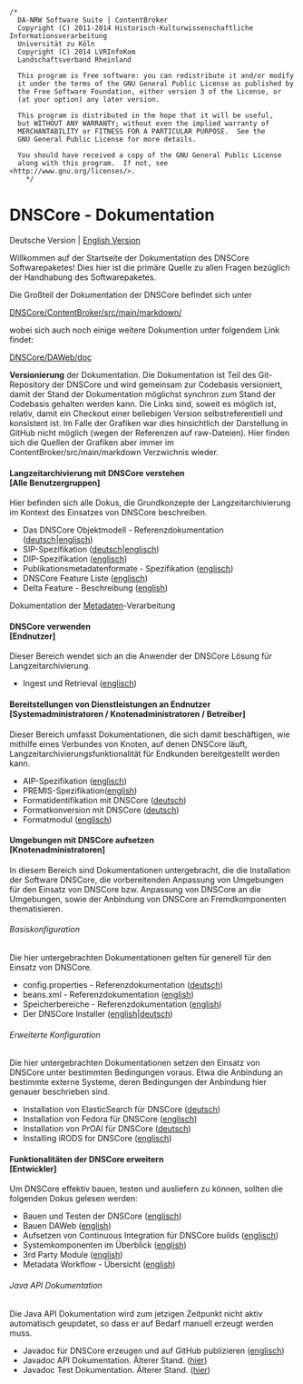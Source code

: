 	/*
	  DA-NRW Software Suite | ContentBroker
	  Copyright (C) 2011-2014 Historisch-Kulturwissenschaftliche Informationsverarbeitung
	  Universität zu Köln
	  Copyright (C) 2014 LVRInfoKom
	  Landschaftsverband Rheinland
	
	  This program is free software: you can redistribute it and/or modify
	  it under the terms of the GNU General Public License as published by
	  the Free Software Foundation, either version 3 of the License, or
	  (at your option) any later version.
	
	  This program is distributed in the hope that it will be useful,
	  but WITHOUT ANY WARRANTY; without even the implied warranty of
	  MERCHANTABILITY or FITNESS FOR A PARTICULAR PURPOSE.  See the
	  GNU General Public License for more details.
	
	  You should have received a copy of the GNU General Public License
	  along with this program.  If not, see <http://www.gnu.org/licenses/>.
        */

# DNSCore - Dokumentation

Deutsche Version | [English Version](documentation.md)

Willkommen auf der Startseite der Dokumentation des DNSCore Softwarepaketes! Dies hier ist die primäre Quelle zu allen Fragen bezüglich der Handhabung des Softwarepaketes. 

Die Großteil der Dokumentation der DNSCore befindet sich unter

[DNSCore/ContentBroker/src/main/markdown/](../markdown)

wobei sich auch noch einige weitere Dokumention unter folgendem Link findet:

[DNSCore/DAWeb/doc](../../../../DAWeb/doc)

**Versionierung** der Dokumentation. Die Dokumentation ist Teil des Git-Repository der DNSCore und wird gemeinsam zur Codebasis versioniert, damit der Stand der Dokumentation möglichst synchron zum Stand der Codebasis gehalten werden kann. Die Links sind, soweit es möglich ist, relativ, damit ein Checkout einer beliebigen Version selbstreferentiell und konsistent ist. Im Falle der Grafiken war dies hinsichtlich der Darstellung in GitHub nicht möglich (wegen der Referenzen auf raw-Dateien). Hier finden sich die Quellen der Grafiken aber immer im ContentBroker/src/main/markdown Verzwichnis wieder.

#### Langzeitarchivierung mit DNSCore verstehen<br>[Alle Benutzergruppen]

Hier befinden sich alle Dokus, die Grundkonzepte der Langzeitarchivierung im Kontext des Einsatzes von DNSCore beschreiben.

* Das DNSCore Objektmodell - Referenzdokumentation ([deutsch](object_model.de.md)|[englisch](object_model.md))
* SIP-Spezifikation ([deutsch](specification_sip.de.md)|[englisch](specification_sip.md))
* DIP-Spezifikation ([englisch](specification_dip.md))
* Publikationsmetadatenformate - Spezifikation ([englisch](specification_publication_metadata.md))
* DNSCore Feature Liste ([englisch](features.md))
* Delta Feature - Beschreibung ([english](the_delta_feature.md))

Dokumentation der [Metadaten](2014-09-25_Metadaten_in_DA-NRW.pdf)-Verarbeitung

#### DNSCore verwenden<br>[Endnutzer]

Dieser Bereich wendet sich an die Anwender der DNSCore Lösung für Langzeitarchivierung.

* Ingest und Retrieval ([englisch](../../../../DAWeb/doc/manual_ingest_and_retrieval.md))

#### Bereitstellungen von Dienstleistungen an Endnutzer<br>[Systemadministratoren / Knotenadministratoren / Betreiber]

Dieser Bereich umfasst Dokumentationen, die sich damit beschäftigen, wie mithilfe eines Verbundes von Knoten, auf denen DNSCore läuft, Langzeitarchivierungsfunktionalität für Endkunden bereitgestellt werden kann.

* AIP-Spezifikation ([englisch](specification_aip.md))
* PREMIS-Spezifikation([english](specification_premis.md))
* Formatidentifikation mit DNSCore ([deutsch](operations_format_identification.de.md))
* Formatkonversion mit DNSCore ([deutsch](operations_format_conversion.de.md))
* Formatmodul ([englisch](format_module.md))

#### Umgebungen mit DNSCore aufsetzen<br>[Knotenadministratoren]

In diesem Bereich sind Dokumentationen untergebracht, die die Installation der Software DNSCore,
die vorbereitenden Anpassung von Umgebungen für den Einsatz von DNSCore bzw. Anpassung von DNSCore an die Umgebungen, sowie der Anbindung von DNSCore an Fremdkomponenten thematisieren. 

###### Basiskonfiguration

Die hier untergebrachten Dokumentationen gelten für generell für den Einsatz von DNSCore.

* config.properties - Referenzdokumentation ([deutsch](administration_config_properties_reference.de.md))
* beans.xml - Referenzdokumentation ([english](administration-beans.xml))
* Speicherbereiche - Referenzdokumentation ([english](processing_stages.md))
* Der DNSCore Installer ([english](administration-the-installer.md)|[deutsch](administration-the-installer.de.md))

###### Erweiterte Konfiguration

Die hier untergebrachten Dokumentationen setzen den Einsatz von DNSCore unter bestimmten Bedingungen voraus. Etwa die Anbindung an bestimmte externe Systeme, deren Bedingungen der Anbindung hier genauer beschrieben sind.

* Installation von ElasticSearch für DNSCore ([deutsch](install_elasticsearch.de.md))
* Installation von Fedora für DNSCore ([englisch](install_fedora.md))
* Installation von PrOAI für DNSCore ([deutsch](install_proai.md))
* Installing iRODS for DNSCore ([englisch](installation_irods.md))

#### Funktionalitäten der DNSCore erweitern<br>[Entwickler]

Um DNSCore effektiv bauen, testen und ausliefern zu können, sollten die folgenden Dokus gelesen werden:

* Bauen und Testen der DNSCore ([englisch](development_deploy.md))
* Bauen DAWeb ([english](../../../../DAWeb/doc/deploy.md))
* Aufsetzen von Continuous Integration für DNSCore builds ([englisch](development_setting_up_ci.md))
* Systemkomponenten im Überblick ([english](components_connectors.md))
* 3rd Party Module ([english](3rdPartyTools.md))
* Metadata Workflow - Übersicht ([english](metadata_workflow.md))

###### Java API Dokumentation

Die Java API Dokumentation wird zum jetzigen Zeitpunkt nicht aktiv automatisch geupdatet, so dass er auf Bedarf manuell erzeugt werden muss.

* Javadoc für DNSCore erzeugen und auf GitHub publizieren ([englisch](javadoc.md))
* Javadoc API Dokumentation. Älterer Stand. ([hier](http://da-nrw.github.io/DNSCore/apidocs/))
* Javadoc Test Dokumentation. Älterer Stand. ([hier](http://da-nrw.github.io/DNSCore/testapidocs/))

